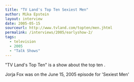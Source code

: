 ```yaml
---
title: "TV Land's Top Ten Sexiest Men"
author: Mika Epstein
layout: interview
date: 2005-05-15
sourceurl: http://www.tvland.com/topten/men.jhtml
permalink: /interviews/2005/earlyshow-2/
tags:
  - television
  - 2005
  - "Talk Shows"
---
```


"TV Land's Top Ten" is a show about the top ten <whatever>. 

Jorja Fox was on the June 15, 2005 episode for 'Sexiest Men'